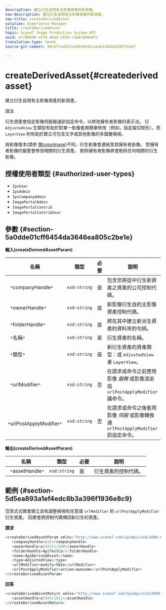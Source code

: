 ```yaml
---
description: 建立衍生自現有主影像資產的新資產。
seo-description: 建立衍生自現有主影像資產的新資產。
seo-title: createDerivedAsset
solution: Experience Manager
title: createDerivedAsset
topic: Scene7 Image Production System API
uuid: e1f9b690-af34-4da5-a534-c3a8c6b0a8fc
translation-type: tm+mt
source-git-commit: 90cbfca4533ca6639e561aa4e1344bdd20731eef

---
```



# createDerivedAsset{#createderivedasset}

建立衍生自現有主影像資產的新資產。

語法

<!--<a id="section_FE43FF204ED644C2AC901AF45982E942"></a>-->

衍生資產會指定影像伺服器通訊協定命令，以修改擁有者影像的表示法。 衍 `AdjustedView` 生類型有助於對單一影像套用簡單修改（例如，指定裁切矩形），而 `LayerView` 則有助於建立可包含文字或其他影像的多圖層檢視。

與影像復本(請參 [閱copyImage](../../../operations/c-operations-intro/c-methods/r-copy-image.md#reference-0785131e690b4ad08be69172023f35d0))不同，衍生影像會連結至其擁有者影像。 對擁有者影像的變更會修改相關的衍生資產。 刪除擁有者影像將會刪除任何相關的衍生影像。

## 授權使用者類型 {#authorized-user-types}

* `IpsUser`
* `IpsAdmin`
* `IpsCompanyAdmin`
* `ImagePortalAdmin`
* `ImagePortalContrib`
* `ImagePortalContribUser`

## 參數 {#section-5a0dde01cff6454da3646ea805c2be1e}

**輸入(createDerivedAssetParam)**

| 名稱 | 類型 | 必要 | 說明 |
|---|---|---|---|
| ` *`companyHandle`*` | `xsd:string` | 是 | 包含您將從中衍生新資產之資產的公司控制代碼。 |
| ` *`ownerHandle`*` | `xsd:string` | 是 | 新影像衍生自的主影像資產控制代碼。 |
| ` *`folderHandle`*` | `xsd:string` | 是 | 將在其中建立新派生資產的資料夾的句柄。 |
| ` *`名稱`*` | `xsd:string` | 是 | 衍生資產的名稱。 |
| ` *`類型`*` | `xsd:string` | 是 | 新衍生資產的資產類型：或 `AdjustedView` 者 `LayerView`。 |
| ` *`urlModifier`*` | `xsd:string` | 否 | 在請求或命令之前應用影像 *服務* 或影像渲染協 `urlPostApplyModifier` 議命令。 |
| ` *`urlPostApplyModifier`*` | `xsd:string` | 否 | 在請求或命令之後套用影像 *伺服* 或影像轉換通 `urlPostApplyModifier` 訊協定命令。 |

**輸出(createDerivedAssetParam)**

| 名稱 | 類型 | 必要 | 說明 |
|---|---|---|---|
| ` *`assetHandle`*` | `xsd:string` | 是 | 衍生資產的控制代碼。 |

## 範例 {#section-5d5ea893a1ef4edc8b3a396f1936e8c9}

范常式式碼會建立具有調整檢視和任意值 `urlModifier` 的 `urlPostApplyModifier` 衍生資產。 回應會將控制代碼傳回新衍生的資產。

**請求**

```java
<createDerivedAssetParam xmlns="http://www.scene7.com/IpsApi/xsd/2008-01-15">
   <companyHandle>c|6</companyHandle>
   <ownerHandle>a|943|1|580</ownerHandle>
   <folderHandle>ApiTestCo/</folderHandle>
   <name>ApiDerivedAsset</name>
   <type>AdjustedView</type>
   <urlModifier>modify=this</urlModifier>
   <urlPostApplyModifier>action=awesome</urlPostApplyModifier>
</createDerivedAssetParam>
```

**回答**

```java
<createDerivedAssetReturn xmlns="http://www.scene7.com/IpsApi/xsd/2008-01-15">
   <assetHandle>a|944|10|2</assetHandle>
</createDerivedAssetReturn>
```

